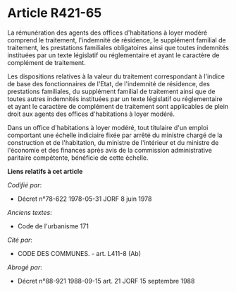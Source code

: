 # Article R421-65

La rémunération des agents des offices d'habitations à loyer modéré comprend le traitement, l'indemnité de résidence, le
supplément familial de traitement, les prestations familiales obligatoires ainsi que toutes indemnités instituées par un
texte législatif ou réglementaire et ayant le caractère de complément de traitement.

Les dispositions relatives à la valeur du traitement correspondant à l'indice de base des fonctionnaires de l'Etat, de
l'indemnité de résidence, des prestations familiales, du supplément familial de traitement ainsi que de toutes autres
indemnités instituées par un texte législatif ou réglementaire et ayant le caractère de complément de traitement sont
applicables de plein droit aux agents des offices d'habitations à loyer modéré.

Dans un office d'habitations à loyer modéré, tout titulaire d'un emploi comportant une échelle indiciaire fixée par arrêté du
ministre chargé de la construction et de l'habitation, du ministre de l'intérieur et du ministre de l'économie et des
finances après avis de la commission administrative paritaire compétente, bénéficie de cette échelle.

**Liens relatifs à cet article**

_Codifié par_:

  - Décret n°78-622 1978-05-31 JORF 8 juin 1978

_Anciens textes_:

  - Code de l'urbanisme 171

_Cité par_:

  - CODE DES COMMUNES. - art. L411-8 (Ab)

_Abrogé par_:

  - Décret n°88-921 1988-09-15 art. 21 JORF 15 septembre 1988

